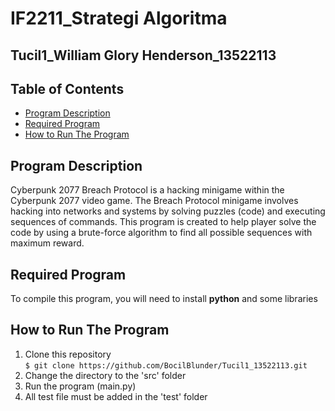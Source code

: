 # IF2211_Strategi Algoritma
## Tucil1_William Glory Henderson_13522113

## **Table of Contents**
* [Program Description](#program-description)
* [Required Program](#required-program)
* [How to Run The Program](#how-to-run-the-program)

## **Program Description**
Cyberpunk 2077 Breach Protocol is a hacking minigame within the Cyberpunk 2077 video game. The Breach Protocol minigame involves hacking into networks and systems by solving puzzles (code) and executing sequences of commands. This program is created to help player solve the code by using a brute-force algorithm to find all possible sequences with maximum reward.

## **Required Program**
To compile this program, you will need to install **python** and some libraries

## **How to Run The Program**
1. Clone this repository <br>
`$ git clone https://github.com/BocilBlunder/Tucil1_13522113.git`
2. Change the directory to the 'src' folder <br>
3. Run the program (main.py) <br>
4. All test file must be added in the 'test' folder <br>
